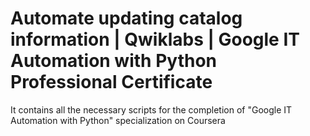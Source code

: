 # Automate updating catalog information | Qwiklabs | Google IT Automation with Python Professional Certificate
It contains all the necessary scripts for the completion of "Google IT Automation with Python" specialization on Coursera


